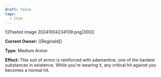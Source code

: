 ```yaml
---
draft: false
tags:
  - Item
---
```

![[Pasted image 20241004234139.png|300]]

**Current Owner:** [[Reginald]]

**Type**: Medium Armor

**Effect:** This suit of armor is reinforced with adamantine, one of the hardest substances in existence. While you're wearing it, any critical hit against you becomes a normal hit.
